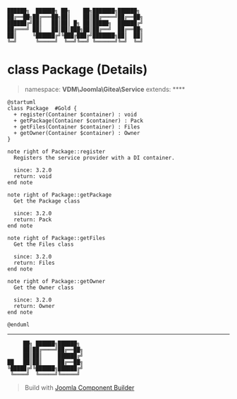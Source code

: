 ```
██████╗  ██████╗ ██╗    ██╗███████╗██████╗
██╔══██╗██╔═══██╗██║    ██║██╔════╝██╔══██╗
██████╔╝██║   ██║██║ █╗ ██║█████╗  ██████╔╝
██╔═══╝ ██║   ██║██║███╗██║██╔══╝  ██╔══██╗
██║     ╚██████╔╝╚███╔███╔╝███████╗██║  ██║
╚═╝      ╚═════╝  ╚══╝╚══╝ ╚══════╝╚═╝  ╚═╝
```
# class Package (Details)
> namespace: **VDM\Joomla\Gitea\Service**
> extends: ****
```uml
@startuml
class Package  #Gold {
  + register(Container $container) : void
  + getPackage(Container $container) : Pack
  + getFiles(Container $container) : Files
  + getOwner(Container $container) : Owner
}

note right of Package::register
  Registers the service provider with a DI container.

  since: 3.2.0
  return: void
end note

note right of Package::getPackage
  Get the Package class

  since: 3.2.0
  return: Pack
end note

note right of Package::getFiles
  Get the Files class

  since: 3.2.0
  return: Files
end note

note right of Package::getOwner
  Get the Owner class

  since: 3.2.0
  return: Owner
end note
 
@enduml
```

---
```
     ██╗ ██████╗██████╗
     ██║██╔════╝██╔══██╗
     ██║██║     ██████╔╝
██   ██║██║     ██╔══██╗
╚█████╔╝╚██████╗██████╔╝
 ╚════╝  ╚═════╝╚═════╝
```
> Build with [Joomla Component Builder](https://git.vdm.dev/joomla/Component-Builder)

